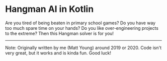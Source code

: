 # Hangman AI in Kotlin
Are you tired of being beaten in primary school games? Do you have way too much spare time on your hands?
Do you like over-engineering projects to the extreme? Then this Hangman solver is for you!

---

Note: Originally written by me (Matt Young) around 2019 or 2020. Code isn't very great, but it works and is kinda fun.
Good luck!